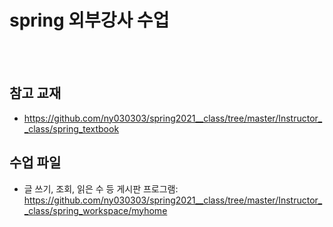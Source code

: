 # spring 외부강사 수업

<br>
<br>

## 참고 교재
 * https://github.com/ny030303/spring2021__class/tree/master/Instructor__class/spring_textbook

## 수업 파일
* 글 쓰기, 조회, 읽은 수 등 게시판 프로그램: https://github.com/ny030303/spring2021__class/tree/master/Instructor__class/spring_workspace/myhome
